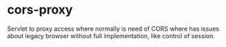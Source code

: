 cors-proxy
==========

Servlet to proxy access where normally is need of CORS where has issues about legacy browser without full implementation, like control of session.

